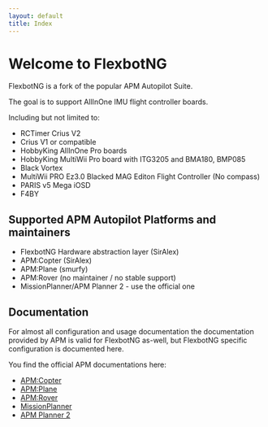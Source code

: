 ```yaml
---
layout: default
title: Index
---
```


# Welcome to FlexbotNG

FlexbotNG is a fork of the popular APM Autopilot Suite.

The goal is to support AllInOne IMU flight controller boards.

Including but not limited to:

* RCTimer Crius V2
* Crius V1 or compatible
* HobbyKing AllInOne Pro boards
* HobbyKing MultiWii Pro board with ITG3205 and BMA180, BMP085
* Black Vortex
* MultiWii PRO Ez3.0 Blacked MAG Editon Flight Controller (No compass)
* PARIS v5 Mega iOSD
* F4BY

## Supported APM Autopilot Platforms and maintainers

* FlexbotNG Hardware abstraction layer (SirAlex)
* APM:Copter (SirAlex)
* APM:Plane (smurfy)
* APM:Rover (no maintainer / no stable support)
* MissionPlanner/APM Planner 2 - use the official one

## Documentation

For almost all configuration and usage documentation the documentation provided by APM is valid for FlexbotNG as-well, but FlexbotNG specific configuration is documented here.

You find the official APM documentations here:

* [APM:Copter](http://copter.ardupilot.com/)
* [APM:Plane](http://plane.ardupilot.com/)
* [APM:Rover](http://rover.ardupilot.com/)
* [MissionPlanner](http://planner.ardupilot.com/)
* [APM Planner 2](http://planner2.ardupilot.com/)

